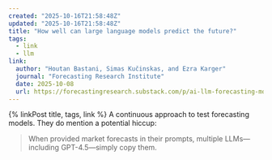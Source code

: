 ```yaml
---
created: "2025-10-16T21:58:48Z"
updated: "2025-10-16T21:58:48Z"
title: "How well can large language models predict the future?"
tags:
  - link
  - llm
link:
  author: "Houtan Bastani, Simas Kučinskas, and Ezra Karger"
  journal: "Forecasting Research Institute"
  date: 2025-10-08
  url: https://forecastingresearch.substack.com/p/ai-llm-forecasting-model-forecastbench-benchmark
---
```


{% linkPost title, tags, link %} A continuous approach to test forecasting models. They do mention a potential hiccup:

> When provided market forecasts in their prompts, multiple LLMs—including GPT-4.5—simply copy them.
